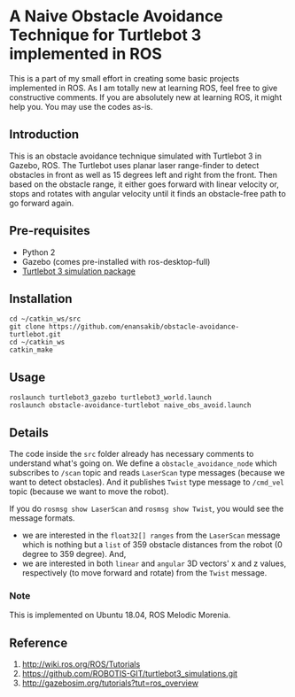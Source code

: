 # A Naive Obstacle Avoidance Technique for Turtlebot 3 implemented in ROS
This is a part of my small effort in creating some basic projects implemented in ROS. As I am totally new at learning ROS, feel free to give constructive comments. If you are absolutely new at learning ROS, it might help you. You may use the codes as-is. 

## Introduction 
This is an obstacle avoidance technique simulated with Turtlebot 3 in Gazebo, ROS. The Turtlebot uses planar laser range-finder to detect obstacles in front as well as 15 degrees left and right from the front. Then based on the obstacle range, it either goes forward with linear velocity or, stops and rotates with angular velocity until it finds an obstacle-free path to go forward again.

## Pre-requisites
- Python 2 
- Gazebo (comes pre-installed with ros-desktop-full)
- [Turtlebot 3 simulation package](https://github.com/ROBOTIS-GIT/turtlebot3_simulations.git)

## Installation
```
cd ~/catkin_ws/src
git clone https://github.com/enansakib/obstacle-avoidance-turtlebot.git
cd ~/catkin_ws
catkin_make
```

## Usage
```
roslaunch turtlebot3_gazebo turtlebot3_world.launch
roslaunch obstacle-avoidance-turtlebot naive_obs_avoid.launch
```




## Details
The code inside the `src` folder already has necessary comments to understand what's going on. 
We define a `obstacle_avoidance_node` which subscribes to `/scan` topic and reads `LaserScan` type messages (because we want to detect obstacles). And it publishes `Twist` type message to `/cmd_vel` topic (because we want to move the robot). 


If you do `rosmsg show LaserScan` and `rosmsg show Twist`, you would see the message formats.
- we are interested in the `float32[] ranges` from the `LaserScan` message which is nothing but a `list` of 359 obstacle distances from the robot (0 degree to 359 degree).
And,
- we are interested in both `linear` and `angular` 3D vectors' x and z values, respectively (to move forward and rotate) from the `Twist` message.

### Note
This is implemented on Ubuntu 18.04, ROS Melodic Morenia.

## Reference
1. http://wiki.ros.org/ROS/Tutorials
2. https://github.com/ROBOTIS-GIT/turtlebot3_simulations.git
3. http://gazebosim.org/tutorials?tut=ros_overview
